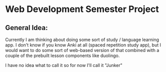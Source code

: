 # Web Development Semester Project

## General Idea:
Currently I am thinking about doing some sort of study / language learning app. I don't know if you know Anki at all (spaced repetition study app), but I would want to do some sort of web-based version of that combined with a couple of the prebuilt lesson components like duolingo.

I have no idea what to call it so for now I'll call it "Junker"